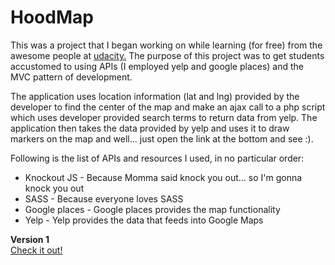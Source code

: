 # HoodMap
This was a project that I began working on while learning (for free) from the awesome people at [udacity.](www.udacity.com) The purpose of this project was to get students accustomed to using APIs (I employed yelp and google places) and the MVC pattern of development.

The application uses location information (lat and lng) provided by the developer to find the center of the map and make an ajax call to a php script which uses developer provided search terms to return data from yelp. The application then takes the data provided by yelp and uses it to draw markers on the map and well... just open the link at the bottom and see :). 

Following is the list of APIs and resources I used, in no particular order:
* Knockout JS - Because Momma said knock you out... so I'm gonna knock you out
* SASS - Because everyone loves SASS
* Google places - Google places provides the map functionality
* Yelp - Yelp provides the data that feeds into Google Maps

**Version 1**  
[Check it out!](http://taran.bus.sfu.ca/NeighborHoodMap/)
